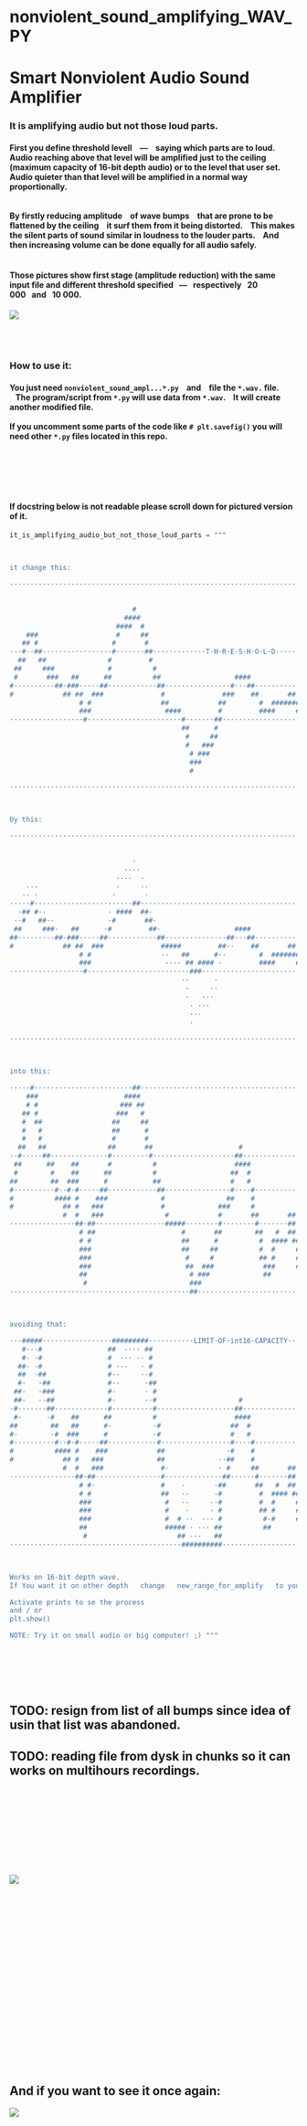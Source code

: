 
# nonviolent_sound_amplifying_WAV_PY
# Smart Nonviolent Audio Sound Amplifier

### It is amplifying audio but not those loud parts.

#### First you define threshold levell ⠀—⠀ saying which parts are to loud. <br> Audio reaching above that level will be amplified just to the ceiling (maximum capacity of 16-bit depth audio) or to the level that user set. <br> Audio quieter than that level will be amplified in a normal way proportionally. <br> <br> <br> By firstly reducing amplitude ⠀of wave bumps ⠀that are prone to be flattened by the ceiling ⠀it surf them from it being distorted. ⠀This makes the silent parts of sound similar in loudness to the louder parts. ⠀And then increasing volume can be done equally for all audio safely.


#### <br> Those pictures show first stage (amplitude reduction) with the same input file and different threshold specified⠀—⠀respectively⠀20 000⠀and⠀10 000.

<img    src="200506śro1618 10_000 + 20_000 .wav mod .png"   >




<br> <br> 

### How to use it:   
#### You just need ` nonviolent_sound_ampl...*.py ` ⠀and ⠀file the ` *.wav. ` file. ⠀The program/script from ` *.py ` will use data from ` *.wav `. ⠀It will create another modified file.   <br> <br>If you uncomment some parts of the code like ` # plt.savefig() ` you will need other  ` *.py ` files located in this repo.




<br> <br> <br> <br> 

#### If docstring below is not readable please scroll down for pictured version of it.
``` python
it_is_amplifying_audio_but_not_those_loud_parts = """



it change this:

························································································································

                                                                                             ## ####                    
                              #                                                           ###  #   ##                   
                            ####                                                         #          #                   
                          ####  #                                                       ##          ##                  
    ###                   #     ##                                               ##    ##            #                  
   ## #                  #       #                                            # ## #####             ##                 
···#··##·················#·······##·············T·H·R·E·S·H·O·L·D············###······················#·················
  ##   ##               #         #                                          #                        #                 
 ##     ###             #          #                                        ##                        ##                
 #       ###   ##      ##          ##                  ####                 #                          #                
#··········##·###·····##············##················#···##···············##··························#####············
#            ## ##  ###              #              ###    ##       ##     #                                ###   ####  
                 # #                 ##            ##        #  #######  ##                                    ###   #  
                 ###                  ####         #         ####     ####                                            # 
··················#·······················#·······##································T·H·R·E·S·H·O·L·D··················#
                                          ##      #                                                                     
                                           #     ##                                                                     
                                           #   ###                                                                      
                                            # ###                                                                       
                                            ###                                                                         
                                            #                                                                           

························································································································



by this:

························································································································

                                                                                             ·· ····                    
                              ·                                                           ···  ·   ··                   
                            ····                                                         ·          ·                   
                          ····  ·                                                       ··          ··                  
    ···                   ·     ··                                               ··    ··            ·                  
   ·· ·                  ·       ·                                            · ·· ·····             ··                 
·····#························##·····························································#######····················
  ·## #··               · ####  ##·                                          ·           ###        ##·                 
 ··#   ##··             ·#       ##·                                        ··###########            ##·                
 ##     ###·   ##      ·#         ##·                  ####                 ·#                        ##                
##·········##·###·····##············##···············##···##···············##··························#####············
#            ## ##  ###              #####         ##··    ##       ##     #                                ###   ####  
                 # #                 ··   ##      #··        #  #######  ##                                    ###   #  
                 ###                  ···· ## #### ·         ####     ####                                            # 
··················#·························###········································································#
                                          ··      ·                                                                     
                                           ·     ··                                                                     
                                           ·   ···                                                                      
                                            · ···                                                                       
                                            ···                                                                         
                                            ·                                                                           

························································································································



into this:

·····#························##··································································##····················
    ###                     ####                                                            ########                    
    # #                    ### ##                                                        ####      ##                   
   ## #                   ###   #                                                        #          #                   
   #  ##                 ##     ##                                                      ##          ##                  
   #   #                 ##      #                                               ##    ##            #                  
   #   #                 #       #                                              ## #####             ##                 
  ##   ##               ##       ##                     #                     ###                     #                 
··#·····##··············#·········#····················##····················##·······················#·················
 ##      ##    ##       #          #                   ####                  #                        ##                
 #        #    ##      ##          #                  ##  #                 ##                        ##                
##        ##  ###      #           ##                 #   #                 #                          #                
#··········#··#·#·····##············##················#····#···············##··························##···············
#          #### #    ###             #               ##    #               #                             ###            
#            ## #   ###              #             ###     #               #                                #       #   
             #  #   ###               #            #       ##       ##     #                                 ##   ###   
················##·##·················#####········#········#·······##····##··································#··##·##··
                 # ##                     #       ##        ##   #  ##    #                                   ####   #  
                 # #                      ##      #          #  #### ##  ##                                    ##    #  
                 ###                      ##     ##          #  #     #  ##                                          #  
                 ###                       #     #           ## #     # ##                                           ## 
                 ###                       ##  ###            ###     ###                                             # 
                 ##                         # ###             ##                                                      ##
                  #                         ###                                                                       ##
············································##··········································································



avoiding that:

···#####·················#########···········LIMIT·OF·int16·CAPACITY··········#########################·········+32767··
   #···#                ##  ···· ##                                          ##             ········  #                 
   #· ·#                #  ··· ·· #                                          #           ····      ·· #                 
  ##· ·#                # ···   · #                                          #           ·          · #                 
  ##  ·##               #··     ··#                                          #          ··          ··#                 
  #·   ·##              #··      ·##                                         #   ··    ··            ·##                
 ##·   ·###             #·       · #                                        ##  ·· ·····             ·##                
 ##·   ··##             #·       ··#                    #                   ##···                     ·#                
·#·······##·············#··········#···················##···················#··························#················
 #·      ·#    ##      ##          #                   ####                 #·                        ·#                
##        ##   ##      #·          ·#                 ##  #                 #·                        ·#                
#·        ·#  ###      #           ·#                 #   #                 #                          #                
#··········#··#·#·····##············#·················#····#···············##···························#···············
#          #### #    ###            ##               ·#    #               #                             ###            
#            ## #   ###             ##             ··##    #               #                                #       #   
             #  #   ###              #·            · #     ##       ##     #                                 ##   ###   
················##·##················#··············##······#·······##····##··································#··##·##··
                 # #·                #    ·       ·##       ##   #  ##    #                                   ####   #  
                 # #                 ##   ··      ·#         #  #### ##  ##                                    ##    #  
                 ###                  #   ··     ··#         #  #     #  ##                                          #  
                 ###                  #    ·     · #         ## #     # ##                                           ## 
                 ###                  #  # ··  ··· #          #·#     ###                                             # 
                 ##                   ##### · ··· ##          ##                                                      ##
                  #                      ## ···   ##                                                                  ##
··········································##########·························or·some·other·(·like·int16·)··· -32768·····



Works on 16-bit depth wave.
If You want it on other depth   change   new_range_for_amplify   to your max bit capacity.

Activate prints to se the process
and / or
plt.show()

NOTE: Try it on small audio or big computer! ;) """
```



<br> <br> <br> <br> 
## TODO: resign from list of all bumps since idea of usin that list was abandoned.
## TODO: reading file from dysk in chunks so it can works on multihours recordings.




<br> <br> <br> 
<br> <br> <br> <br> <br> <br> 
<img    src="220314pon1803 (PiDayΠπDay) na(((200505wto1228))) wav [ [], [], [], [] ] .py  DocString_jedynie 10 .ods .html x1,7 .png .xcf .png"        >




<br> <br> <br> <br> <br> <br> 
<br> <br> <br> <br> <br> <br> 
<br> <br> <br> <br> <br> <br> 
## And if you want to see it once again:
<img    src="220314pon1803 (PiDayΠπDay) na(((200505wto1228))) wav [ [], [], [], [] ] .py  DocString_jedynie 10 kostki .ods BiałeWszystkieLiterki .html .png .xcf CyanMagenta .jpg"        >